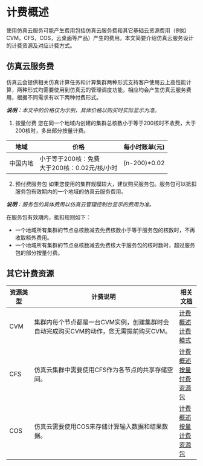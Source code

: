 # 计费概述

使用仿真云服务可能产生费用包括仿真云服务费和其它基础云资源费用（例如CVM，CFS，COS，云桌面等产品）产生的费用。本文简要介绍仿真云服务设计的计费资源及对应计费方式。

## 仿真云服务费

仿真云会提供相关仿真计算任务和计算集群两种形式支持客户使用云上高性能计算，两种形式均需要使用到仿真云的管理调度功能，相应均会产生仿真云服务费用，根据不同需求有以下两种付费形式。

_**说明**：本文中的价格仅为示例，具体价格以购买时实际显示为准。_

1. 按量付费
您在同一个地域内创建的集群总核数小于等于200核时不收费，大于200核时，多出部分按量计费。

|地域|价格|每小时账单(元)|
|---|----|------------|
|中国内地|小于等于200核：免费<br>大于200核：0.02元/核/小时|(n-200)*0.02|

2. 预付费服务包
如果您使用的集群规模较大，建议购买服务包。服务包可以抵扣服务包有效期内的一个地域的仿真云服务费用。

_**说明**：服务包的具体费用以仿真云管理控制台显示的费用为准。_

在服务包有效期内，抵扣规则如下：
- 一个地域所有集群的节点总核数减去免费核数小于等于服务包的核数时，不再收取额外费用。
- 一个地域所有集群的节点总核数减去免费核大于服务包的核时数时，超过服务包的部分按量付费。

## 其它计费资源

|资源类型|计费说明|相关文档|
|------|-------|-------|
|CVM|集群内每个节点都是一台CVM实例，创建集群时会自动完成购买CVM的动作，您无需提前购买CVM。|[计费概述](https://cloud.tencent.com/document/product/213/2179)<br>[计费模式](https://cloud.tencent.com/document/product/213/2180)|
|CFS|仿真云集群中需要使用CFS作为各节点的共享存储空间。|[计费概述](https://cloud.tencent.com/document/product/582/9553)<br>[按量付费](https://cloud.tencent.com/document/product/582/47378)<br>[资源包](https://cloud.tencent.com/document/product/582/47379)|
|COS|仿真云需要使用COS来存储计算输入数据和结果数据。|[计费概述](https://cloud.tencent.com/document/product/436/16871)<br>[按量计费](https://cloud.tencent.com/document/product/436/36522)<br>[资源包](https://cloud.tencent.com/document/product/436/55091)|
